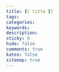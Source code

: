 ```yaml
---
title: {{ title }}
tags:
categories:
keywords:
description:
sticky: 0
hide: false
comments: true
katex: false
sitemap: true
---
```

